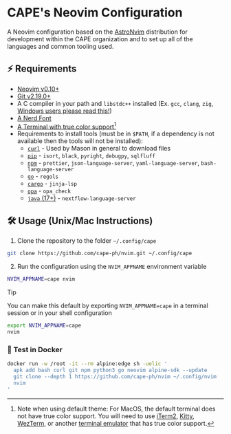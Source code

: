 # CAPE's Neovim Configuration

A Neovim configuration based on the [AstroNvim](https://astronvim.com/) distribution for development within the CAPE organization and to set up all of the languages and common tooling used.

## ⚡ Requirements

- [Neovim v0.10+](https://neovim.io/)
- [Git v2.19.0+](https://git-scm.com/)
- A C compiler in your path and `libstdc++` installed (Ex. `gcc`, `clang`, `zig`, [Windows users please read this!](https://github.com/nvim-treesitter/nvim-treesitter/wiki/Windows-support))
- [A Nerd Font](https://www.nerdfonts.com/)
- [A Terminal with true color support](https://github.com/termstandard/colors?tab=readme-ov-file#truecolor-support-in-output-devices)[^1]
- Requirements to install tools (must be in `$PATH`, if a dependency is not available then the tools will not be installed):
  - [`curl`](https://curl.se/) - Used by Mason in general to download files
  - [`pip`](https://pip.pypa.io/en/stable/) - `isort`, `black`, `pyright`, `debugpy`, `sqlfluff`
  - [`npm`](https://www.npmjs.com/) - `prettier`, `json-language-server`, `yaml-language-server`, `bash-language-server`
  - [`go`](https://go.dev/) - `regols`
  - [`cargo`](https://doc.rust-lang.org/cargo/) - `jinja-lsp`
  - [`opa`](https://www.openpolicyagent.org/) - `opa_check`
  - [`java` (17+)](https://www.java.com/en/) - `nextflow-language-server`

[^1]: Note when using default theme: For MacOS, the default terminal does not have true color support. You will need to use [iTerm2](https://iterm2.com/), [Kitty](https://sw.kovidgoyal.net/kitty/), [WezTerm](https://wezfurlong.org/wezterm/), or another [terminal emulator](https://github.com/termstandard/colors?tab=readme-ov-file#truecolor-support-in-output-devices) that has true color support.

## 🛠️ Usage (Unix/Mac Instructions)

1. Clone the repository to the folder `~/.config/cape`

```sh
git clone https://github.com/cape-ph/nvim.git ~/.config/cape
```

2. Run the configuration using the `NVIM_APPNAME` environment variable

```sh
NVIM_APPNAME=cape nvim
```

> [!TIP]
> You can make this default by exporting `NVIM_APPNAME=cape` in a terminal session or in your shell configuration
>
> ```sh
> export NVIM_APPNAME=cape
> nvim
> ```

### 🐳 Test in Docker

```sh
docker run -w /root -it --rm alpine:edge sh -uelic '
  apk add bash curl git npm python3 go neovim alpine-sdk --update
  git clone --depth 1 https://github.com/cape-ph/nvim ~/.config/nvim
  nvim
'
```
